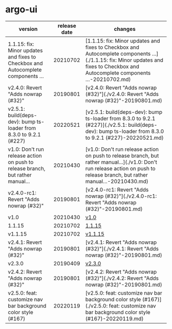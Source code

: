 # argo-ui

|                                    version                                     | release date |                                                                                    changes                                                                                     |
|--------------------------------------------------------------------------------|--------------|--------------------------------------------------------------------------------------------------------------------------------------------------------------------------------|
| 1.1.15: fix: Minor updates and fixes to Checkbox and Autocomplete components … | 20210702     | [1.1.15: fix: Minor updates and fixes to Checkbox and Autocomplete components …](./1.1.15: fix: Minor updates and fixes to Checkbox and Autocomplete components …-20210702.md) |
| v2.4.0: Revert "Adds nowrap (#32)"                                             | 20190801     | [v2.4.0: Revert "Adds nowrap (#32)"](./v2.4.0: Revert "Adds nowrap (#32)"-20190801.md)                                                                                         |
| v2.5.1: build(deps-dev): bump ts-loader from 8.3.0 to 9.2.1 (#227)             | 20220521     | [v2.5.1: build(deps-dev): bump ts-loader from 8.3.0 to 9.2.1 (#227)](./v2.5.1: build(deps-dev): bump ts-loader from 8.3.0 to 9.2.1 (#227)-20220521.md)                         |
| v1.0: Don't run release action on push to release branch, but rather manual…   | 20210430     | [v1.0: Don't run release action on push to release branch, but rather manual…](./v1.0: Don't run release action on push to release branch, but rather manual…-20210430.md)     |
| v2.4.0-rc1: Revert "Adds nowrap (#32)"                                         | 20190801     | [v2.4.0-rc1: Revert "Adds nowrap (#32)"](./v2.4.0-rc1: Revert "Adds nowrap (#32)"-20190801.md)                                                                                 |
| v1.0                                                                           | 20210430     | [v1.0](./v1.0-20210430.md)                                                                                                                                                     |
| 1.1.15                                                                         | 20210702     | [1.1.15](./1.1.15-20210702.md)                                                                                                                                                 |
| v1.1.15                                                                        | 20210702     | [v1.1.15](./v1.1.15-20210702.md)                                                                                                                                               |
| v2.4.1: Revert "Adds nowrap (#32)"                                             | 20190801     | [v2.4.1: Revert "Adds nowrap (#32)"](./v2.4.1: Revert "Adds nowrap (#32)"-20190801.md)                                                                                         |
| v2.3.0                                                                         | 20190409     | [v2.3.0](./v2.3.0-20190409.md)                                                                                                                                                 |
| v2.4.2: Revert "Adds nowrap (#32)"                                             | 20190801     | [v2.4.2: Revert "Adds nowrap (#32)"](./v2.4.2: Revert "Adds nowrap (#32)"-20190801.md)                                                                                         |
| v2.5.0: feat: customize nav bar background color style (#167)                  | 20220119     | [v2.5.0: feat: customize nav bar background color style (#167)](./v2.5.0: feat: customize nav bar background color style (#167)-20220119.md)                                   |

